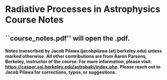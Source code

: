 # **Radiative Processes in Astrophysics Course Notes**

## ``course_notes.pdf'' will open the .pdf. 

#### Notes transcribed by Jacob Pilawa (jacobpilawa (at) berkeley.edu) unless marked otherwise. All other contributions are from Aaron Parsons, Berkeley, instructor of the course. For more information, please visit: https://casper.ssl.berkeley.edu/astrobaki/index.php. Please reach out to Jacob Pilawa for corrections, typos, or suggestions. 
